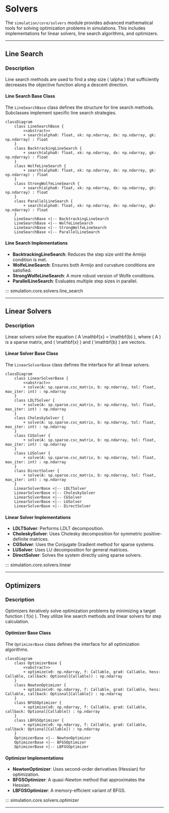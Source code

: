 # Solvers

The `simulation/core/solvers` module provides advanced mathematical tools for solving optimization problems in simulations. This includes implementations for linear solvers, line search algorithms, and optimizers.

---

## Line Search

### Description

Line search methods are used to find a step size \( \alpha \) that sufficiently decreases the objective function along a descent direction.

#### Line Search Base Class

The `LineSearchBase` class defines the structure for line search methods. Subclasses implement specific line search strategies.

```mermaid
classDiagram
    class LineSearchBase {
        <<abstract>>
        + search(alpha0: float, xk: np.ndarray, dx: np.ndarray, gk: np.ndarray) : float
    }
    class BacktrackingLineSearch {
        + search(alpha0: float, xk: np.ndarray, dx: np.ndarray, gk: np.ndarray) : float
    }
    class WolfeLineSearch {
        + search(alpha0: float, xk: np.ndarray, dx: np.ndarray, gk: np.ndarray) : float
    }
    class StrongWolfeLineSearch {
        + search(alpha0: float, xk: np.ndarray, dx: np.ndarray, gk: np.ndarray) : float
    }
    class ParallelLineSearch {
        + search(alpha0: float, xk: np.ndarray, dx: np.ndarray, gk: np.ndarray) : float
    }
    LineSearchBase <|-- BacktrackingLineSearch
    LineSearchBase <|-- WolfeLineSearch
    LineSearchBase <|-- StrongWolfeLineSearch
    LineSearchBase <|-- ParallelLineSearch
```

#### Line Search Implementations

- **BacktrackingLineSearch**: Reduces the step size until the Armijo condition is met.
- **WolfeLineSearch**: Ensures both Armijo and curvature conditions are satisfied.
- **StrongWolfeLineSearch**: A more robust version of Wolfe conditions.
- **ParallelLineSearch**: Evaluates multiple step sizes in parallel.

::: simulation.core.solvers.line_search

---

## Linear Solvers

### Description

Linear solvers solve the equation \( A \mathbf{x} = \mathbf{b} \), where \( A \) is a sparse matrix, and \( \mathbf{x} \) and \( \mathbf{b} \) are vectors.

#### Linear Solver Base Class

The `LinearSolverBase` class defines the interface for all linear solvers.

```mermaid
classDiagram
    class LinearSolverBase {
        <<abstract>>
        + solve(A: sp.sparse.csc_matrix, b: np.ndarray, tol: float, max_iter: int) : np.ndarray
    }
    class LDLTSolver {
        + solve(A: sp.sparse.csc_matrix, b: np.ndarray, tol: float, max_iter: int) : np.ndarray
    }
    class CholeskySolver {
        + solve(A: sp.sparse.csc_matrix, b: np.ndarray, tol: float, max_iter: int) : np.ndarray
    }
    class CGSolver {
        + solve(A: sp.sparse.csc_matrix, b: np.ndarray, tol: float, max_iter: int) : np.ndarray
    }
    class LUSolver {
        + solve(A: sp.sparse.csc_matrix, b: np.ndarray, tol: float, max_iter: int) : np.ndarray
    }
    class DirectSolver {
        + solve(A: sp.sparse.csc_matrix, b: np.ndarray, tol: float, max_iter: int) : np.ndarray
    }
    LinearSolverBase <|-- LDLTSolver
    LinearSolverBase <|-- CholeskySolver
    LinearSolverBase <|-- CGSolver
    LinearSolverBase <|-- LUSolver
    LinearSolverBase <|-- DirectSolver
```

#### Linear Solver Implementations

- **LDLTSolver**: Performs LDLT decomposition.
- **CholeskySolver**: Uses Cholesky decomposition for symmetric positive-definite matrices.
- **CGSolver**: Uses the Conjugate Gradient method for sparse systems.
- **LUSolver**: Uses LU decomposition for general matrices.
- **DirectSolver**: Solves the system directly using sparse solvers.

::: simulation.core.solvers.linear

---

## Optimizers

### Description

Optimizers iteratively solve optimization problems by minimizing a target function \( f(x) \). They utilize line search methods and linear solvers for step calculation.

#### Optimizer Base Class

The `OptimizerBase` class defines the interface for all optimization algorithms.

```mermaid
classDiagram
    class OptimizerBase {
        <<abstract>>
        + optimize(x0: np.ndarray, f: Callable, grad: Callable, hess: Callable, callback: Optional[Callable]) : np.ndarray
    }
    class NewtonOptimizer {
        + optimize(x0: np.ndarray, f: Callable, grad: Callable, hess: Callable, callback: Optional[Callable]) : np.ndarray
    }
    class BFGSOptimizer {
        + optimize(x0: np.ndarray, f: Callable, grad: Callable, callback: Optional[Callable]) : np.ndarray
    }
    class LBFGSOptimizer {
        + optimize(x0: np.ndarray, f: Callable, grad: Callable, callback: Optional[Callable]) : np.ndarray
    }
    OptimizerBase <|-- NewtonOptimizer
    OptimizerBase <|-- BFGSOptimizer
    OptimizerBase <|-- LBFGSOptimizer
```

#### Optimizer Implementations

- **NewtonOptimizer**: Uses second-order derivatives (Hessian) for optimization.
- **BFGSOptimizer**: A quasi-Newton method that approximates the Hessian.
- **LBFGSOptimizer**: A memory-efficient variant of BFGS.

::: simulation.core.solvers.optimizer

---

